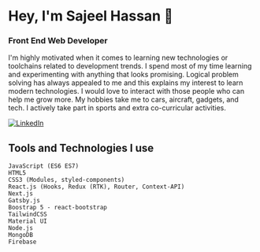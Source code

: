 # Hey, I'm Sajeel Hassan 👋

### Front End Web Developer

I'm highly motivated when it comes to learning new technologies or toolchains related to development trends. I spend most of my time learning and experimenting with anything that looks promising. Logical problem solving has always appealed to me and this explains my interest to learn modern technologies.
I would love to interact with those people who can help me grow more.
My hobbies take me to cars, aircraft, gadgets, and tech.
I actively take part in sports and extra co-curricular activities.


[![LinkedIn](https://img.shields.io/badge/LinkedIn-SajeelHassan-blue)](https://www.linkedin.com/in/sajeelhassan/)
<!-- [![Website](https://img.shields.io/badge/Website-justinpaulhammond.com-green)](https://.com) -->

## Tools and Technologies I use

    JavaScript (ES6 ES7)
    HTML5
    CSS3 (Modules, styled-components)
    React.js (Hooks, Redux (RTK), Router, Context-API)
    Next.js
    Gatsby.js
    Boostrap 5 - react-bootstrap
    TailwindCSS
    Material UI
    Node.js
    MongoDB
    Firebase





